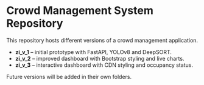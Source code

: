 # Crowd Management System Repository

This repository hosts different versions of a crowd management application.

* **zi_v_1** – initial prototype with FastAPI, YOLOv8 and DeepSORT.
* **zi_v_2** – improved dashboard with Bootstrap styling and live charts.
* **zi_v_3** – interactive dashboard with CDN styling and occupancy status.

Future versions will be added in their own folders.
